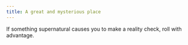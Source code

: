 ```yaml
---
title: A great and mysterious place
---
```


If something supernatural causes you to make a reality check, roll with advantage.

